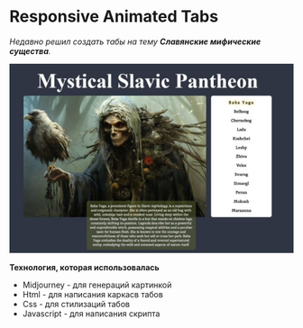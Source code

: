 # Responsive Animated Tabs

_Недавно решил создать табы на тему **Cлавянские мифические существа**._

![Tabs](tabs.jpg)


**Технология, которая использовалась**
* Midjourney - для генераций картинкой
* Html - для написания каркасв табов
* Css - для стилизаций табов
* Javascript - для написания скрипта

